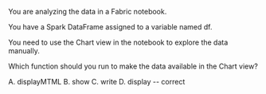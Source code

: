 

You are analyzing the data in a Fabric notebook.

You have a Spark DataFrame assigned to a variable named df.

You need to use the Chart view in the notebook to explore the data manually.

Which function should you run to make the data available in the Chart view?


A. displayMTML
B. show
C. write
D. display  -- correct